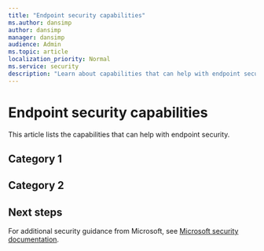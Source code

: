```yaml
---
title: "Endpoint security capabilities"
ms.author: dansimp
author: dansimp
manager: dansimp
audience: Admin
ms.topic: article
localization_priority: Normal
ms.service: security
description: "Learn about capabilities that can help with endpoint security."
---
```


# Endpoint security capabilities
This article lists the capabilities that can help with endpoint security.

## Category 1


## Category 2

## Next steps
For additional security guidance from Microsoft, see [Microsoft security documentation](/security/).
